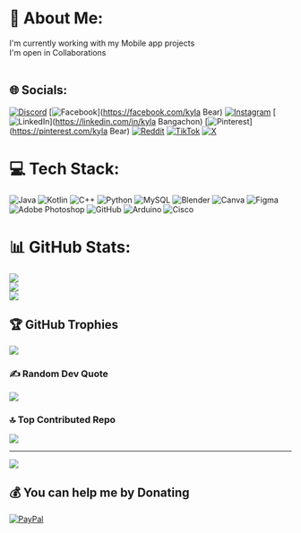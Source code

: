 # 💫 About Me:
I'm currently working with my Mobile app projects<br>I'm open in Collaborations<br><br>


## 🌐 Socials:
[![Discord](https://img.shields.io/badge/Discord-%237289DA.svg?logo=discord&logoColor=white)](https://discord.gg/kylabear23) [![Facebook](https://img.shields.io/badge/Facebook-%231877F2.svg?logo=Facebook&logoColor=white)](https://facebook.com/kyla Bear) [![Instagram](https://img.shields.io/badge/Instagram-%23E4405F.svg?logo=Instagram&logoColor=white)](https://instagram.com/kyla.b3ar) [![LinkedIn](https://img.shields.io/badge/LinkedIn-%230077B5.svg?logo=linkedin&logoColor=white)](https://linkedin.com/in/kyla Bangachon) [![Pinterest](https://img.shields.io/badge/Pinterest-%23E60023.svg?logo=Pinterest&logoColor=white)](https://pinterest.com/kyla Bear) [![Reddit](https://img.shields.io/badge/Reddit-%23FF4500.svg?logo=Reddit&logoColor=white)](https://reddit.com/user/u/kylabear231) [![TikTok](https://img.shields.io/badge/TikTok-%23000000.svg?logo=TikTok&logoColor=white)](https://tiktok.com/@bear23.kyla_7) [![X](https://img.shields.io/badge/X-black.svg?logo=X&logoColor=white)](https://x.com/alpha_kyla) 

# 💻 Tech Stack:
![Java](https://img.shields.io/badge/java-%23ED8B00.svg?style=for-the-badge&logo=openjdk&logoColor=white) ![Kotlin](https://img.shields.io/badge/kotlin-%237F52FF.svg?style=for-the-badge&logo=kotlin&logoColor=white) ![C++](https://img.shields.io/badge/c++-%2300599C.svg?style=for-the-badge&logo=c%2B%2B&logoColor=white) ![Python](https://img.shields.io/badge/python-3670A0?style=for-the-badge&logo=python&logoColor=ffdd54) ![MySQL](https://img.shields.io/badge/mysql-4479A1.svg?style=for-the-badge&logo=mysql&logoColor=white) ![Blender](https://img.shields.io/badge/blender-%23F5792A.svg?style=for-the-badge&logo=blender&logoColor=white) ![Canva](https://img.shields.io/badge/Canva-%2300C4CC.svg?style=for-the-badge&logo=Canva&logoColor=white) ![Figma](https://img.shields.io/badge/figma-%23F24E1E.svg?style=for-the-badge&logo=figma&logoColor=white) ![Adobe Photoshop](https://img.shields.io/badge/adobe%20photoshop-%2331A8FF.svg?style=for-the-badge&logo=adobe%20photoshop&logoColor=white) ![GitHub](https://img.shields.io/badge/github-%23121011.svg?style=for-the-badge&logo=github&logoColor=white) ![Arduino](https://img.shields.io/badge/-Arduino-00979D?style=for-the-badge&logo=Arduino&logoColor=white) ![Cisco](https://img.shields.io/badge/cisco-%23049fd9.svg?style=for-the-badge&logo=cisco&logoColor=black)
# 📊 GitHub Stats:
![](https://github-readme-stats.vercel.app/api?username=kylabear&theme=dark&hide_border=false&include_all_commits=false&count_private=false)<br/>
![](https://github-readme-streak-stats.herokuapp.com/?user=kylabear&theme=dark&hide_border=false)<br/>
![](https://github-readme-stats.vercel.app/api/top-langs/?username=kylabear&theme=dark&hide_border=false&include_all_commits=false&count_private=false&layout=compact)

## 🏆 GitHub Trophies
![](https://github-profile-trophy.vercel.app/?username=kylabear&theme=radical&no-frame=false&no-bg=true&margin-w=4)

### ✍️ Random Dev Quote
![](https://quotes-github-readme.vercel.app/api?type=horizontal&theme=radical)

### 🔝 Top Contributed Repo
![](https://github-contributor-stats.vercel.app/api?username=kylabear&limit=5&theme=dark&combine_all_yearly_contributions=true)

---
[![](https://visitcount.itsvg.in/api?id=kylabear&icon=0&color=0)](https://visitcount.itsvg.in)

  ## 💰 You can help me by Donating
  [![PayPal](https://img.shields.io/badge/PayPal-00457C?style=for-the-badge&logo=paypal&logoColor=white)](https://paypal.me/alpakyla) 
